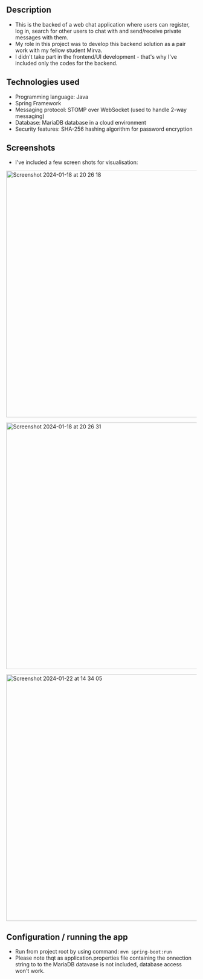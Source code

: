 ## Description
- This is the backed of a web chat application where users can register, log in, search for other users to chat with and send/receive private messages with them.<br>
- My role in this project was to develop this backend solution as a pair work with my fellow student Mirva.<br>
- I didn't take part in the frontend/UI development - that's why I've included only the codes for the backend.

<p></p>

## Technologies used
- Programming language: Java<br>
- Spring Framework<br>
- Messaging protocol: STOMP over WebSocket (used to handle 2-way messaging)<br>
- Database: MariaDB database in a cloud environment<br>
- Security features: SHA-256 hashing algorithm for password encryption
<p></p>

## Screenshots
- I've included a few screen shots for visualisation:

<p></p>

<img width="652" alt="Screenshot 2024-01-18 at 20 26 18" src="https://github.com/satukon/Chat-App-backend/assets/113008423/389820c5-9a19-4877-af61-1963b9183682"><p>
<img width="652" alt="Screenshot 2024-01-18 at 20 26 31" src="https://github.com/satukon/Chat-App-backend/assets/113008423/0bc03901-e4fb-4634-af15-82f1d72d570a"><p>
<img width="652" alt="Screenshot 2024-01-22 at 14 34 05" src="https://github.com/satukon/Chat-App-backend/assets/113008423/a4183309-c71e-41b0-9762-5b30bd567655"><p>

## Configuration / running the app
- Run from project root by using command: ``mvn spring-boot:run``<br>
- Please note thqt as application.properties file containing the onnection string to to the MariaDB datavase is not included, database access won't work.

<p></p>
